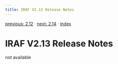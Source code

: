 ```yaml
---
title: IRAF V2.13 Release Notes
---
```


[previous: 2.12](2.12) · [next: 2.14](2.14) · [index](index)

# IRAF V2.13 Release Notes

not available
